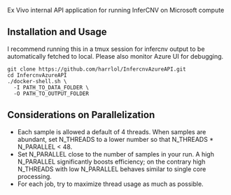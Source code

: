 Ex Vivo internal API application for running InferCNV on Microsoft compute

## Installation and Usage

I recommend running this in a tmux session for infercnv output to be automatically fetched to local. Please also monitor Azure UI for debugging.
```
git clone https://github.com/harrlol/InfercnvAzureAPI.git
cd InfercnvAzureAPI
./docker-shell.sh \
  -I PATH_TO_DATA_FOLDER \
  -O PATH_TO_OUTPUT_FOLDER
```

## Considerations on Parallelization

- Each sample is allowed a default of 4 threads. When samples are abundant, set N_THREADS to a lower number so that N_THREADS * N_PARALLEL < 48.
- Set N_PARALLEL close to the number of samples in your run. A high N_PARALLEL significantly boosts efficiency; on the contrary high N_THREADS with low N_PARALLEL behaves similar to single core processing.
- For each job, try to maximize thread usage as much as possible.
